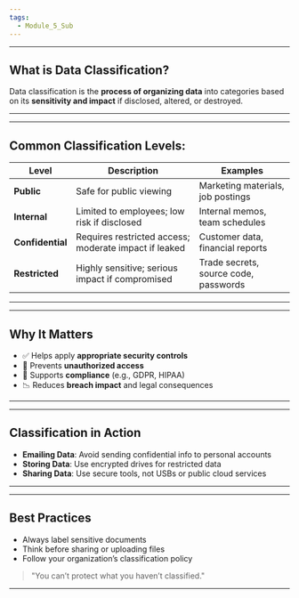 ```yaml
---
tags:
  - Module_5_Sub
---
```

---
## What is Data Classification?
Data classification is the **process of organizing data** into categories based on its **sensitivity and impact** if disclosed, altered, or destroyed.

---


---
## Common Classification Levels:
|Level|Description|Examples|
|---|---|---|
|**Public**|Safe for public viewing|Marketing materials, job postings|
|**Internal**|Limited to employees; low risk if disclosed|Internal memos, team schedules|
|**Confidential**|Requires restricted access; moderate impact if leaked|Customer data, financial reports|
|**Restricted**|Highly sensitive; serious impact if compromised|Trade secrets, source code, passwords|

---


---
## Why It Matters

- ✅ Helps apply **appropriate security controls**
- 🔐 Prevents **unauthorized access**
- 📜 Supports **compliance** (e.g., GDPR, HIPAA)
- 📉 Reduces **breach impact** and legal consequences

---


---
## Classification in Action

- **Emailing Data**: Avoid sending confidential info to personal accounts
- **Storing Data**: Use encrypted drives for restricted data
- **Sharing Data**: Use secure tools, not USBs or public cloud services

---


---
## Best Practices

- Always label sensitive documents
- Think before sharing or uploading files
- Follow your organization’s classification policy

> "You can’t protect what you haven’t classified."

---
